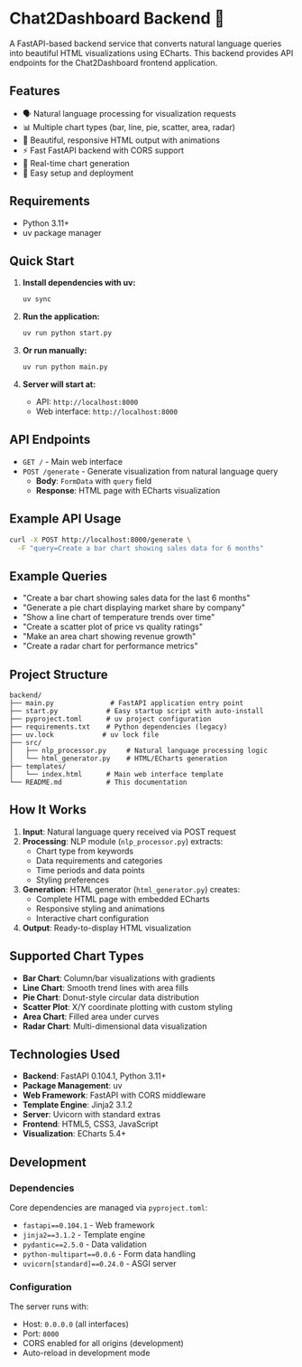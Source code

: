# Chat2Dashboard Backend 🎨

A FastAPI-based backend service that converts natural language queries into beautiful HTML visualizations using ECharts. This backend provides API endpoints for the Chat2Dashboard frontend application.

## Features

- 🗣️ Natural language processing for visualization requests
- 📊 Multiple chart types (bar, line, pie, scatter, area, radar)
- 🎨 Beautiful, responsive HTML output with animations
- ⚡ Fast FastAPI backend with CORS support
- 🔄 Real-time chart generation
- 🚀 Easy setup and deployment

## Requirements

- Python 3.11+
- uv package manager

## Quick Start

1. **Install dependencies with uv:**
   ```bash
   uv sync
   ```

2. **Run the application:**
   ```bash
   uv run python start.py
   ```

3. **Or run manually:**
   ```bash
   uv run python main.py
   ```

4. **Server will start at:**
   - API: `http://localhost:8000`
   - Web interface: `http://localhost:8000`

## API Endpoints

- `GET /` - Main web interface
- `POST /generate` - Generate visualization from natural language query
  - **Body**: `FormData` with `query` field
  - **Response**: HTML page with ECharts visualization

## Example API Usage

```bash
curl -X POST http://localhost:8000/generate \
  -F "query=Create a bar chart showing sales data for 6 months"
```

## Example Queries

- "Create a bar chart showing sales data for the last 6 months"
- "Generate a pie chart displaying market share by company"  
- "Show a line chart of temperature trends over time"
- "Create a scatter plot of price vs quality ratings"
- "Make an area chart showing revenue growth"
- "Create a radar chart for performance metrics"

## Project Structure

```
backend/
├── main.py              # FastAPI application entry point
├── start.py            # Easy startup script with auto-install
├── pyproject.toml      # uv project configuration
├── requirements.txt    # Python dependencies (legacy)
├── uv.lock            # uv lock file
├── src/
│   ├── nlp_processor.py     # Natural language processing logic
│   └── html_generator.py    # HTML/ECharts generation
├── templates/
│   └── index.html      # Main web interface template
└── README.md           # This documentation
```

## How It Works

1. **Input**: Natural language query received via POST request
2. **Processing**: NLP module (`nlp_processor.py`) extracts:
   - Chart type from keywords
   - Data requirements and categories
   - Time periods and data points
   - Styling preferences
3. **Generation**: HTML generator (`html_generator.py`) creates:
   - Complete HTML page with embedded ECharts
   - Responsive styling and animations
   - Interactive chart configuration
4. **Output**: Ready-to-display HTML visualization

## Supported Chart Types

- **Bar Chart**: Column/bar visualizations with gradients
- **Line Chart**: Smooth trend lines with area fills
- **Pie Chart**: Donut-style circular data distribution
- **Scatter Plot**: X/Y coordinate plotting with custom styling
- **Area Chart**: Filled area under curves
- **Radar Chart**: Multi-dimensional data visualization

## Technologies Used

- **Backend**: FastAPI 0.104.1, Python 3.11+
- **Package Management**: uv
- **Web Framework**: FastAPI with CORS middleware
- **Template Engine**: Jinja2 3.1.2
- **Server**: Uvicorn with standard extras
- **Frontend**: HTML5, CSS3, JavaScript
- **Visualization**: ECharts 5.4+

## Development

### Dependencies

Core dependencies are managed via `pyproject.toml`:
- `fastapi==0.104.1` - Web framework
- `jinja2==3.1.2` - Template engine
- `pydantic==2.5.0` - Data validation
- `python-multipart==0.0.6` - Form data handling
- `uvicorn[standard]==0.24.0` - ASGI server

### Configuration

The server runs with:
- Host: `0.0.0.0` (all interfaces)
- Port: `8000`
- CORS enabled for all origins (development)
- Auto-reload in development mode